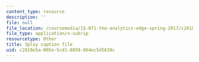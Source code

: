 ```yaml
---
content_type: resource
description: ''
file: null
file_location: /coursemedia/15-071-the-analytics-edge-spring-2017/c2818e5a005e5cd18859864ec5d5639c_8hBr-bpykso.vtt
file_type: application/x-subrip
resourcetype: Other
title: 3play caption file
uid: c2818e5a-005e-5cd1-8859-864ec5d5639c
---
```

